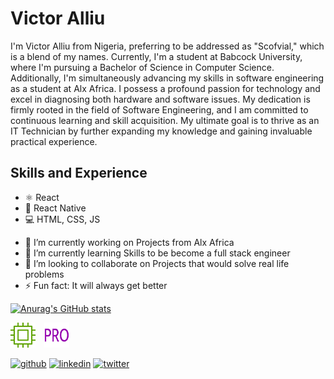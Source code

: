 # Victor Alliu
I'm Victor Alliu from Nigeria, preferring to be addressed as "Scofvial," 
which is a blend of my names. Currently, I'm a student at Babcock 
University, where I'm pursuing a Bachelor of Science in Computer Science. 
Additionally, I'm simultaneously advancing my skills in software 
engineering as a student at Alx Africa. I possess a profound passion for 
technology and excel in diagnosing both hardware and software issues. My 
dedication is firmly rooted in the field of Software Engineering, and I am 
committed to continuous learning and skill acquisition. My ultimate goal is 
to thrive as an IT Technician by further expanding my knowledge and gaining 
invaluable practical experience.

## Skills and Experience
* ⚛ React
* 📱 React Native
* 💻 HTML, CSS, JS

- 🔭 I’m currently working on Projects from Alx Africa 
- 🌱 I’m currently learning Skills to be become a full stack engineer 
- 👯 I’m looking to collaborate on Projects that would solve real life problems 
- ⚡ Fun fact: It will always get better 

[![Anurag's GitHub stats](https://github-readme-stats.vercel.app/api?username=scofvial)](https://github.com/anuraghazra/github-readme-stats)

<a href='https://docs.github.com/en/developers'><img src='https://raw.githubusercontent.com/acervenky/animated-github-badges/master/assets/devbadge.gif' width='40' height='40'></a> <a href='https://github.com/pricing'><img src='https://raw.githubusercontent.com/acervenky/animated-github-badges/master/assets/pro.gif' width='40' height='40'></a> 

[<img src='https://cdn.jsdelivr.net/npm/simple-icons@3.0.1/icons/github.svg' alt='github' height='40'>](https://github.com/https://github.com/SCOFVIAL)  [<img src='https://cdn.jsdelivr.net/npm/simple-icons@3.0.1/icons/linkedin.svg' alt='linkedin' height='40'>](https://www.linkedin.com/in/https://www.linkedin.com/in/victor-alliu-616819202//)  [<img src='https://cdn.jsdelivr.net/npm/simple-icons@3.0.1/icons/twitter.svg' alt='twitter' height='40'>](https://twitter.com/https://twitter.com/SCOFVIAL972)  
